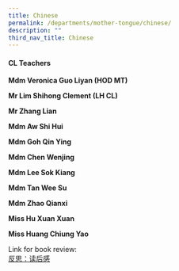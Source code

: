 ```yaml
---
title: Chinese
permalink: /departments/mother-tongue/chinese/
description: ""
third_nav_title: Chinese
---
```

<h4><strong>CL Teachers</strong></h4>
<p><strong>Mdm Veronica Guo Liyan (HOD MT)</strong></p>
<p><strong>Mr Lim Shihong Clement (LH CL)</strong></p>
<p><strong>Mr Zhang Lian</strong></p>
<p><strong>Mdm Aw Shi Hui</strong></p>
<p><strong>Mdm Goh Qin Ying</strong></p>
<p><strong>Mdm Chen Wenjing</strong></p>
<p><strong>Mdm Lee Sok Kiang</strong></p>
<p><strong>Mdm Tan Wee Su</strong></p>
<p><strong>Mdm Zhao Qianxi</strong></p>
<p><strong>Miss Hu Xuan Xuan</strong></p>
<p><strong>Miss Huang Chiung Yao</strong></p>
<p>Link for book review:<br /><a href="https://forms.gle/VKPdQCddE3XVw4es8">反思：读后感</a></p>
